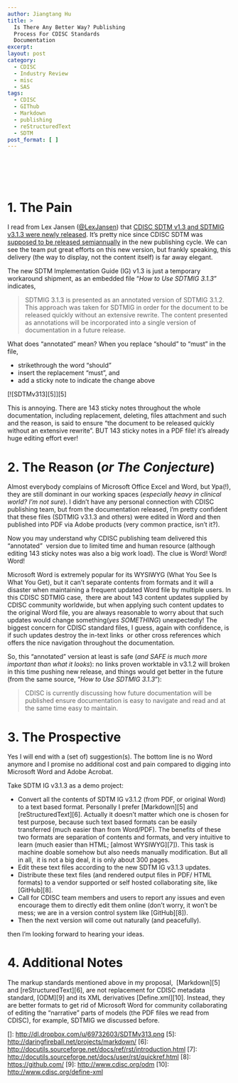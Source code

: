 ```yaml
---
author: Jiangtang Hu
title: >
  Is There Any Better Way? Publishing
  Process For CDISC Standards
  Documentation
excerpt:
layout: post
category:
  - CDISC
  - Industry Review
  - misc
  - SAS
tags:
  - CDISC
  - GIThub
  - Markdown
  - publishing
  - reStructuredText
  - SDTM
post_format: [ ]
---
```

#  

# 1. The Pain

I read from Lex Jansen ([@LexJansen][1]) that [CDISC SDTM v1.3 and SDTMIG v3.1.3 were newly released][2]. It’s pretty nice since CDISC SDTM was [supposed to be released semiannually][3] in the new publishing cycle. We can see the team put great efforts on this new version, but frankly speaking, this delivery (the way to display, not the content itself) is far away elegant.

The new SDTM Implementation Guide (IG) v1.3 is just a temporary workaround shipment, as an embedded file “*How to Use SDTMIG 3.1.3*” indicates, 

> SDTMIG 3.1.3 is presented as an annotated version of SDTMIG 3.1.2. This approach was taken for SDTMIG in order for the document to be released quickly without an extensive rewrite. The content presented as annotations will be incorporated into a single version of documentation in a future release.

What does “annotated” mean? When you replace “should” to “must” in the file,

*   strikethrough the word “should” 
*   insert the replacement “must”, and 
*   add a sticky note to indicate the change above 

[![SDTMv313][5]][5]

This is annoying. There are 143 sticky notes throughout the whole documentation, including replacement, deleting, files attachment and such and the reason, is said to ensure “the document to be released quickly without an extensive rewrite”. BUT 143 sticky notes in a PDF file! it’s already huge editing effort ever!

# 2. The Reason (*or The Conjecture*)

Almost everybody complains of Microsoft Office Excel and Word, but Ура(!), they are still dominant in our working spaces (*especially heavy in clinical world? I’m not sure*). I didn’t have any personal connection with CDISC publishing team, but from the documentation released, I’m pretty confident that these files (SDTMIG v3.1.3 and others) were edited in Word and then published into PDF via Adobe products (very common practice, isn’t it?).

Now you may understand why CDISC publishing team delivered this “annotated”  version due to limited time and human resource (although editing 143 sticky notes was also a big work load). The clue is Word! Word! Word! 

Microsoft Word is extremely popular for its WYSIWYG (What You See Is What You Get), but it can’t separate contents from formats and it will a disaster when maintaining a frequent updated Word file by multiple users. In this CDISC SDTMIG case,  there are about 143 content updates supplied by CDISC community worldwide, but when applying such content updates to the original Word file, you are always reasonable to worry about that such updates would change something(*yes SOMETHING*) unexpectedly! The biggest concern for CDISC standard files, I guess, again with confidence, is if such updates destroy the in-text links  or other cross references which offers the nice navigation throughout the documentation.

So, this “annotated” version at least is safe (*and SAFE is much more important than what it looks*): no links proven worktable in v3.1.2 will broken in this time pushing new release, and things would get better in the future (from the same source, “*How to Use SDTMIG 3.1.3*”):

> CDISC is currently discussing how future documentation will be published ensure documentation is easy to navigate and read and at the same time easy to maintain. 

# 3. The Prospective

Yes I will end with a (set of) suggestion(s). The bottom line is no Word anymore and I promise no additional cost and pain compared to digging into Microsoft Word and Adobe Acrobat.

Take SDTM IG v3.1.3 as a demo project:

*   Convert all the contents of SDTM IG v3.1.2 (from PDF, or original Word) to a text based format. Personally I prefer [Markdown][5] and [reStructuredText][6]. Actually it doesn’t matter which one is chosen for test purpose, because such text based formats can be easily transferred (much easier than from Word/PDF). The benefits of these two formats are separation of contents and formats, and very intuitive to learn (much easier than HTML; [almost WYSIWYG][7]). This task is machine doable somehow but also needs manually modification. But all in all,  it is not a big deal, it is only about 300 pages. 
*   Edit these text files according to the new SDTM IG v3.1.3 updates. 
*   Distribute these text files (and rendered output files in PDF/ HTML formats) to a vendor supported or self hosted collaborating site, like [GitHub][8]. 
*   Call for CDISC team members and users to report any issues and even encourage them to directly edit them online (don’t worry, it won’t be mess; we are in a version control system like [GitHub][8]).  
*   Then the next version will come out naturally (and peacefully). 

then I’m looking forward to hearing your ideas.

# 4. Additional Notes

The markup standards mentioned above in my proposal,  [Markdown][5] and [reStructuredText][6], are not replacement for CDISC metadata standard, [ODM][9] and its XML derivatives [Define.xml][10]. Instead, they are better formats to get rid of Microsoft Word for community collaborating of editing the “narrative” parts of models (the PDF files we read from CDISC), for example, SDTMIG we discussed before.

 [1]: https://twitter.com/lexjansen
 [2]: http://www.cdisc.org/sdtm
 [3]: http://www.jiangtanghu.com/blog/2012/03/28/rtp_cdisc_q1/
 []: http://dl.dropbox.com/u/69732603/SDTMv313.png
 [5]: http://daringfireball.net/projects/markdown/
 [6]: http://docutils.sourceforge.net/docs/ref/rst/introduction.html
 [7]: http://docutils.sourceforge.net/docs/user/rst/quickref.html
 [8]: https://github.com/
 [9]: http://www.cdisc.org/odm
 [10]: http://www.cdisc.org/define-xml